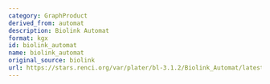 ```yaml
---
category: GraphProduct
derived_from: automat
description: Biolink Automat
format: kgx
id: biolink_automat
name: biolink_automat
original_source: biolink
url: https://stars.renci.org/var/plater/bl-3.1.2/Biolink_Automat/latest/kgx_files
---
```

